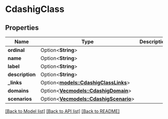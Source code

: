 # CdashigClass

## Properties

Name | Type | Description | Notes
------------ | ------------- | ------------- | -------------
**ordinal** | Option<**String**> |  | [optional]
**name** | Option<**String**> |  | [optional]
**label** | Option<**String**> |  | [optional]
**description** | Option<**String**> |  | [optional]
**_links** | Option<[**models::CdashigClassLinks**](CdashigClassLinks.md)> |  | [optional]
**domains** | Option<[**Vec<models::CdashigDomain>**](CdashigDomain.md)> |  | [optional]
**scenarios** | Option<[**Vec<models::CdashigScenario>**](CdashigScenario.md)> |  | [optional]

[[Back to Model list]](../README.md#documentation-for-models) [[Back to API list]](../README.md#documentation-for-api-endpoints) [[Back to README]](../README.md)


